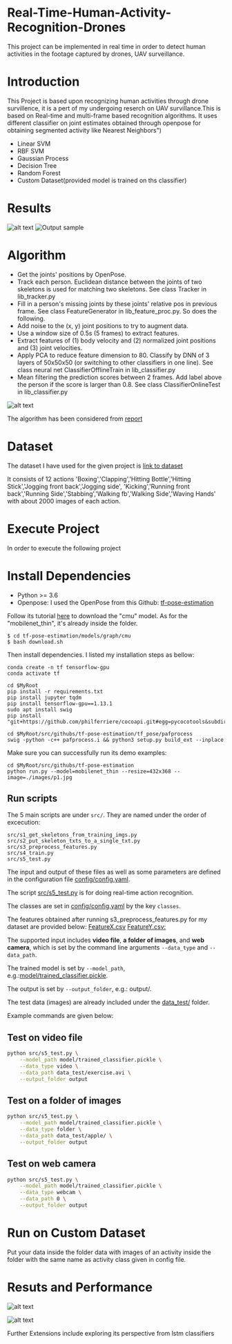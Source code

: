 # Real-Time-Human-Activity-Recognition-Drones
This project can be implemented in real time in order to detect human activities in the footage captured by drones, UAV surveillance.

# Introduction

This Project is based upon recognizing human activities through drone survillence, it is a pert of my undergoing reserch on UAV survillance.This is based on Real-time and multi-frame based recognition algorithms. It uses different classifier on joint estimates obtained through openpose for obtaining segmented activity like Nearest Neighbors")
+ Linear SVM
+ RBF SVM
+ Gaussian Process
+ Decision Tree
+ Random Forest
+ Custom Dataset(provided model is trained on ths classifier)
# Results

![alt text](https://github.com/chahatgoyal/Real-Time-Human-Activity-Recognition-Drones/blob/master/results/Picture6.png)
![Output sample](https://github.com/chahatgoyal/Real-Time-Human-Activity-Recognition-Drones/blob/master/results/ezgif.com-video-to-gif.gif)

# Algorithm
+ Get the joints' positions by OpenPose.
+ Track each person. Euclidean distance between the joints of two skeletons is used for matching two skeletons. See class Tracker in lib_tracker.py
+ Fill in a person's missing joints by these joints' relative pos in previous frame. See class FeatureGenerator in lib_feature_proc.py. So does the following.
+ Add noise to the (x, y) joint positions to try to augment data.
+ Use a window size of 0.5s (5 frames) to extract features.
+ Extract features of (1) body velocity and (2) normalized joint positions and (3) joint velocities.
+ Apply PCA to reduce feature dimension to 80. Classify by DNN of 3 layers of 50x50x50 (or switching to other classifiers in one line). See class neural net ClassifierOfflineTrain in lib_classifier.py
+ Mean filtering the prediction scores between 2 frames. Add label above the person if the score is larger than 0.8. See class ClassifierOnlineTest in lib_classifier.py

![alt text](https://github.com/chahatgoyal/Real-Time-Human-Activity-Recognition-Drones/blob/master/doc/joints_order.png)

The algorithm has been considered from
[report](https://github.com/felixchenfy/Data-Storage/blob/master/EECS-433-Pattern-Recognition/FeiyuChen_Report_EECS433.pdf)  


# Dataset
The dataset I have used for the given project is
[link to dataset](https://www.google.com/url?q=https://drive.google.com/file/d/1sZYRQpRpRimpSI_M5Rjjwnpc8fgI3XXM/view?usp%3Ddrive_web&source=gmail&ust=1589063688845000&usg=AFQjCNHEVQx4v_ql6ocsoRx6Y0n4Sj2Pag)

It consists of 12 actions 'Boxing','Clapping','Hitting Bottle','Hitting Stick','Jogging front back','Jogging side',
'Kicking','Running front back','Running Side','Stabbing','Walking fb','Walking Side','Waving Hands' with about 2000 images of each action.

# Execute Project
In order to execute the following project

# Install Dependencies
+ Python >= 3.6
+ Openpose: I used the OpenPose from this Github: [tf-pose-estimation](https://github.com/ildoonet/tf-pose-estimation)

Follow its tutorial [here](https://github.com/ildoonet/tf-pose-estimation#install-1) to download the "cmu" model. As for the "mobilenet_thin", it's already inside the folder.  

```
$ cd tf-pose-estimation/models/graph/cmu  
$ bash download.sh  
```

Then install dependencies. I listed my installation steps as bellow:
```
conda create -n tf tensorflow-gpu
conda activate tf

cd $MyRoot
pip install -r requirements.txt
pip install jupyter tqdm
pip install tensorflow-gpu==1.13.1
sudo apt install swig
pip install "git+https://github.com/philferriere/cocoapi.git#egg=pycocotools&subdirectory=PythonAPI"

cd $MyRoot/src/githubs/tf-pose-estimation/tf_pose/pafprocess
swig -python -c++ pafprocess.i && python3 setup.py build_ext --inplace
```

Make sure you can successfully run its demo examples:
```
cd $MyRoot/src/githubs/tf-pose-estimation
python run.py --model=mobilenet_thin --resize=432x368 --image=./images/p1.jpg
```


## Run scripts
The 5 main scripts are under `src/`. They are named under the order of excecution:
```
src/s1_get_skeletons_from_training_imgs.py    
src/s2_put_skeleton_txts_to_a_single_txt.py
src/s3_preprocess_features.py
src/s4_train.py 
src/s5_test.py
```

The input and output of these files as well as some parameters are defined in the configuration file [config/config.yaml](config/config.yaml).

The script [src/s5_test.py](src/s5_test.py) is for doing real-time action recognition. 


The classes are set in [config/config.yaml](config/config.yaml) by the key `classes`.

The features obtained after running s3_preprocess_features.py for my dataset are provided below:
[FeatureX.csv](https://drive.google.com/file/d/1iAieiINnOtFTwRmunfzxDzYPkD5U0VAH/view?usp=sharing)
[FeatureY.csv:](https://drive.google.com/file/d/1RyKjH-rjpWdWUgqUjOBcpehowxZO27aL/view?usp=sharing)


The supported input includes **video file**, **a folder of images**, and **web camera**, which is set by the command line arguments `--data_type` and `--data_path`.

The trained model is set by `--model_path`, e.g.:[model/trained_classifier.pickle](model/trained_classifier.pickle).

The output is set by `--output_folder`, e.g.: output/.

The test data (images) are already included under the [data_test/](data_test/) folder.

Example commands are given below:

## Test on video file
``` bash
python src/s5_test.py \
    --model_path model/trained_classifier.pickle \
    --data_type video \
    --data_path data_test/exercise.avi \
    --output_folder output
```

## Test on a folder of images
``` bash
python src/s5_test.py \
    --model_path model/trained_classifier.pickle \
    --data_type folder \
    --data_path data_test/apple/ \
    --output_folder output
```

## Test on web camera
``` bash
python src/s5_test.py \
    --model_path model/trained_classifier.pickle \
    --data_type webcam \
    --data_path 0 \
    --output_folder output
```

# Run on Custom Dataset

Put your data inside the folder data with images of an activity inside the folder with the same name as activity class given in config file. 

# Resuts and Performance

![alt text](https://github.com/chahatgoyal/Real-Time-Human-Activity-Recognition-Drones/blob/master/results/image1.PNG)

![alt text](https://github.com/chahatgoyal/Real-Time-Human-Activity-Recognition-Drones/blob/master/results/Picture3.jpg)



Further Extensions include exploring its perspective from lstm classifiers






